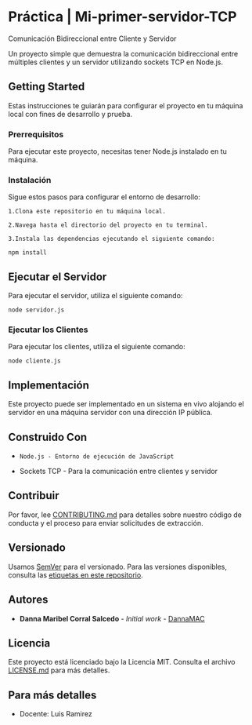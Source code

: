 # Práctica | Mi-primer-servidor-TCP

Comunicación Bidireccional entre Cliente y Servidor

Un proyecto simple que demuestra la comunicación bidireccional entre múltiples clientes y un servidor utilizando sockets TCP en Node.js.

## Getting Started

Estas instrucciones te guiarán para configurar el proyecto en tu máquina local con fines de desarrollo y prueba.

### Prerrequisitos

Para ejecutar este proyecto, necesitas tener Node.js instalado en tu máquina.

### Instalación

Sigue estos pasos para configurar el entorno de desarrollo:

    1.Clona este repositorio en tu máquina local.

    2.Navega hasta el directorio del proyecto en tu terminal.

    3.Instala las dependencias ejecutando el siguiente comando:

```
npm install

```

## Ejecutar el Servidor

Para ejecutar el servidor, utiliza el siguiente comando:

```
node servidor.js

```

### Ejecutar los Clientes

Para ejecutar los clientes, utiliza el siguiente comando:

```
node cliente.js

```

## Implementación

Este proyecto puede ser implementado en un sistema en vivo alojando el servidor en una máquina servidor con una dirección IP pública.

## Construido Con

*     Node.js - Entorno de ejecución de JavaScript
*    Sockets TCP - Para la comunicación entre clientes y servidor

## Contribuir

Por favor, lee [CONTRIBUTING.md](https://gist.github.com/PurpleBooth/b24679402957c63ec426) para detalles sobre nuestro código de conducta y el proceso para enviar solicitudes de extracción.

## Versionado

Usamos [SemVer](http://semver.org/) para el versionado. Para las versiones disponibles, consulta las [etiquetas en este repositorio](https://github.com/your/project/tags). 

## Autores

* **Danna Maribel Corral Salcedo** - *Initial work* - [DannaMAC](https://github.com/DannaMAC)

## Licencia

Este proyecto está licenciado bajo la Licencia MIT. Consulta el archivo [LICENSE.md](LICENSE.md) para más detalles.

## Para más detalles

* Docente: Luis Ramirez 
